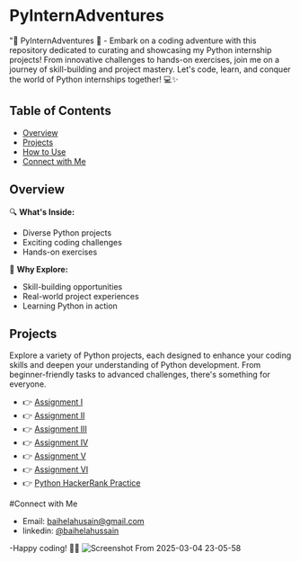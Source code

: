 # PyInternAdventures

"🐍 PyInternAdventures 🚀 - Embark on a coding adventure with this repository dedicated to curating and showcasing my Python internship projects! From innovative challenges to hands-on exercises, join me on a journey of skill-building and project mastery. Let's code, learn, and conquer the world of Python internships together! 💻✨

## Table of Contents

- [Overview](#overview)
- [Projects](#projects)
- [How to Use](#how-to-use)
- [Connect with Me](#connect-with-me)

## Overview

🔍 **What's Inside:**
- Diverse Python projects
- Exciting coding challenges
- Hands-on exercises

🚀 **Why Explore:**
- Skill-building opportunities
- Real-world project experiences
- Learning Python in action

## Projects

Explore a variety of Python projects, each designed to enhance your coding skills and deepen your understanding of Python development. From beginner-friendly tasks to advanced challenges, there's something for everyone.

- 👉 [Assignment I](https://github.com/baihelahusain/Prepway-Internship/tree/main/Python/Assessment1)
- 👉 [Assignment II](Assigment%20II)
- 👉 [Assignment III](Assignment%20III)
- 👉 [Assignment IV](Assignment%20IV)
- 👉 [Assignment V](Assignment%20V)
- 👉 [Assignment VI](Assignment%20VI)
- 👉 [Python HackerRank Practice](Python%20HackerRank%20Practice)


#Connect with Me

- Email: <a href="mailto:email@example.com">baihelahusain@gmail.com</a>
- linkedin: <a href="https://www.linkedin.com/in/baihela-hussain/" target="_blank">@baihelahussain</a>


-Happy coding! 🚀✨ 
![Screenshot From 2025-03-04 23-05-58](https://github.com/user-attachments/assets/d75c71d4-91e3-43d0-9c05-a9bd21f3b659)

